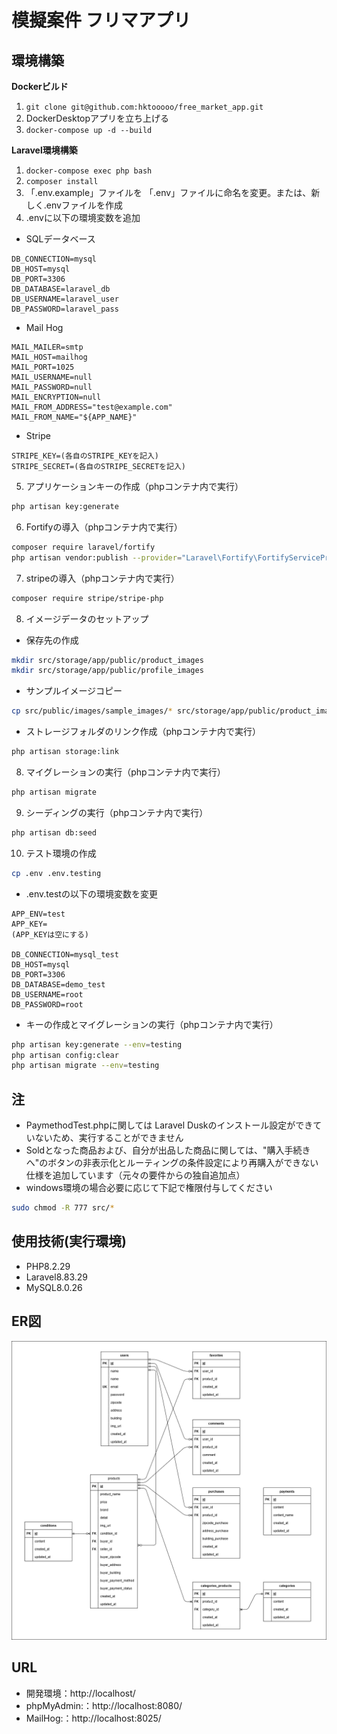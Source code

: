 # 模擬案件 フリマアプリ

## 環境構築
**Dockerビルド**
1. `git clone git@github.com:hktooooo/free_market_app.git`
2.  DockerDesktopアプリを立ち上げる
3. `docker-compose up -d --build`

**Laravel環境構築**
1. `docker-compose exec php bash`
2. `composer install`
3. 「.env.example」ファイルを 「.env」ファイルに命名を変更。または、新しく.envファイルを作成
4. .envに以下の環境変数を追加
- SQLデータベース
``` text
DB_CONNECTION=mysql
DB_HOST=mysql
DB_PORT=3306
DB_DATABASE=laravel_db
DB_USERNAME=laravel_user
DB_PASSWORD=laravel_pass
```


- Mail Hog
``` text
MAIL_MAILER=smtp
MAIL_HOST=mailhog
MAIL_PORT=1025
MAIL_USERNAME=null
MAIL_PASSWORD=null
MAIL_ENCRYPTION=null
MAIL_FROM_ADDRESS="test@example.com"
MAIL_FROM_NAME="${APP_NAME}"
```

- Stripe
``` text
STRIPE_KEY=(各自のSTRIPE_KEYを記入)
STRIPE_SECRET=(各自のSTRIPE_SECRETを記入)
```

5. アプリケーションキーの作成（phpコンテナ内で実行）
``` bash
php artisan key:generate
```

6. Fortifyの導入（phpコンテナ内で実行）
``` bash
composer require laravel/fortify
php artisan vendor:publish --provider="Laravel\Fortify\FortifyServiceProvider"
```

7. stripeの導入（phpコンテナ内で実行）
``` bash
composer require stripe/stripe-php
```

8. イメージデータのセットアップ
- 保存先の作成
``` bash
mkdir src/storage/app/public/product_images
mkdir src/storage/app/public/profile_images
```
- サンプルイメージコピー
``` bash
cp src/public/images/sample_images/* src/storage/app/public/product_images
```
- ストレージフォルダのリンク作成（phpコンテナ内で実行）
``` bash
php artisan storage:link
```

8. マイグレーションの実行（phpコンテナ内で実行）
``` bash
php artisan migrate
```

9. シーディングの実行（phpコンテナ内で実行）
``` bash
php artisan db:seed
```

10. テスト環境の作成
``` bash
cp .env .env.testing
```
- .env.testの以下の環境変数を変更
``` text
APP_ENV=test
APP_KEY= 
(APP_KEYは空にする)

DB_CONNECTION=mysql_test
DB_HOST=mysql
DB_PORT=3306
DB_DATABASE=demo_test
DB_USERNAME=root
DB_PASSWORD=root
```
- キーの作成とマイグレーションの実行（phpコンテナ内で実行）
``` bash
php artisan key:generate --env=testing
php artisan config:clear
php artisan migrate --env=testing
```
## 注
- PaymethodTest.phpに関しては Laravel Duskのインストール設定ができていないため、実行することができません
- Soldとなった商品および、自分が出品した商品に関しては、"購入手続きへ"のボタンの非表示化とルーティングの条件設定により再購入ができない仕様を追加しています（元々の要件からの独自追加点）
- windows環境の場合必要に応じて下記で権限付与してください
``` bash
sudo chmod -R 777 src/*
``` 

## 使用技術(実行環境)
- PHP8.2.29
- Laravel8.83.29
- MySQL8.0.26

## ER図
![alt](erd.png)

## URL
- 開発環境：http://localhost/
- phpMyAdmin:：http://localhost:8080/
- MailHog:：http://localhost:8025/